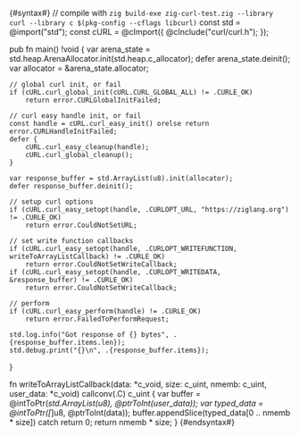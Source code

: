 {#syntax#}
// compile with `zig build-exe zig-curl-test.zig --library curl --library c $(pkg-config --cflags libcurl)`
const std = @import("std");
const cURL = @cImport({
    @cInclude("curl/curl.h");
});

pub fn main() !void {
    var arena_state = std.heap.ArenaAllocator.init(std.heap.c_allocator);
    defer arena_state.deinit();
    var allocator = &arena_state.allocator;

    // global curl init, or fail
    if (cURL.curl_global_init(cURL.CURL_GLOBAL_ALL) != .CURLE_OK)
        return error.CURLGlobalInitFailed;

    // curl easy handle init, or fail
    const handle = cURL.curl_easy_init() orelse return error.CURLHandleInitFailed;
    defer {
        cURL.curl_easy_cleanup(handle);
        cURL.curl_global_cleanup();
    }

    var response_buffer = std.ArrayList(u8).init(allocator);
    defer response_buffer.deinit();

    // setup curl options
    if (cURL.curl_easy_setopt(handle, .CURLOPT_URL, "https://ziglang.org") != .CURLE_OK)
        return error.CouldNotSetURL;

    // set write function callbacks
    if (cURL.curl_easy_setopt(handle, .CURLOPT_WRITEFUNCTION, writeToArrayListCallback) != .CURLE_OK)
        return error.CouldNotSetWriteCallback;
    if (cURL.curl_easy_setopt(handle, .CURLOPT_WRITEDATA, &response_buffer) != .CURLE_OK)
        return error.CouldNotSetWriteCallback;

    // perform
    if (cURL.curl_easy_perform(handle) != .CURLE_OK)
        return error.FailedToPerformRequest;

    std.log.info("Got response of {} bytes", .{response_buffer.items.len});
    std.debug.print("{}\n", .{response_buffer.items});
}

fn writeToArrayListCallback(data: *c_void, size: c_uint, nmemb: c_uint, user_data: *c_void) callconv(.C) c_uint {
    var buffer = @intToPtr(*std.ArrayList(u8), @ptrToInt(user_data));
    var typed_data = @intToPtr([*]u8, @ptrToInt(data));
    buffer.appendSlice(typed_data[0 .. nmemb * size]) catch return 0;
    return nmemb * size;
}
{#endsyntax#}
